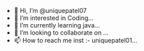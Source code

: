 - 👋 Hi, I’m @uniquepatel07
- 👀 I’m interested in Coding...
- 🌱 I’m currently learning  java...
- 💞️ I’m looking to collaborate on ...
- 📫 How to reach me inst :- uniquepatel01...

<!---
uniquepatel07/uniquepatel07 is a ✨ special ✨ repository because its `README.md` (this file) appears on your GitHub profile.
You can click the Preview link to take a look at your changes.
--->
